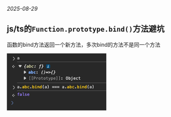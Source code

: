 *2025-08-29*

## js/ts的`Function.prototype.bind()`方法避坑

函数的bind方法返回一个新方法，多次bind的方法不是同一个方法

![alt text](./function_bind/image.png)